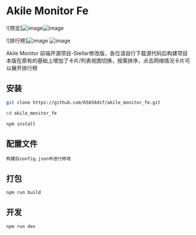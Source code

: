 # Akile Monitor Fe

![预览]![image](https://github.com/user-attachments/assets/2a94bc98-f18b-48c8-95b1-67492bd3e0eb)![image](https://github.com/user-attachments/assets/684e3c08-21aa-489a-aa90-0f80042d69ba)



![排行榜]![image](https://github.com/user-attachments/assets/6b4a7038-4877-4e65-ad5c-baf14f1c7567)
![image](https://github.com/user-attachments/assets/864fa8cd-3351-493c-afd7-0d4506e79f77)



Akile Monitor 前端开源项目-Stellar修改版，各位请自行下载源代码后构建项目
本版在原有的基础上增加了卡片/列表视图切换，按需排序，点击网络情况卡片可以展开排行榜

## 安装
```bash
git clone https://github.com/65658dsf/akile_monitor_fe.git

cd akile_monitor_fe

npm install
```

## 配置文件
```
构建后config.json中进行修改
```

## 打包
```bash
npm run build
```

## 开发
```bash
npm run dev
```
